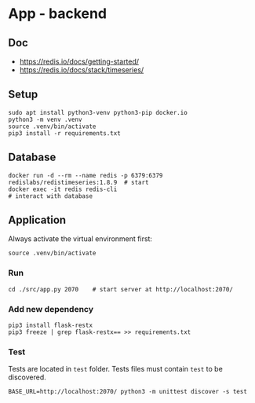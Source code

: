 # App - backend

## Doc

* https://redis.io/docs/getting-started/
* https://redis.io/docs/stack/timeseries/


## Setup

```shell
sudo apt install python3-venv python3-pip docker.io
python3 -m venv .venv
source .venv/bin/activate
pip3 install -r requirements.txt
```

## Database

```shell
docker run -d --rm --name redis -p 6379:6379 redislabs/redistimeseries:1.8.9  # start
docker exec -it redis redis-cli                                               # interact with database
```

## Application
Always activate the virtual environment first:
```shell
source .venv/bin/activate
```

### Run
```shell
cd ./src/app.py 2070    # start server at http://localhost:2070/
```

### Add new dependency

```shell
pip3 install flask-restx
pip3 freeze | grep flask-restx== >> requirements.txt
```

### Test
Tests are located in `test` folder.
Tests files must contain `test` to be discovered.

```shell
BASE_URL=http://localhost:2070/ python3 -m unittest discover -s test
```
